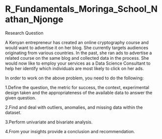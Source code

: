 # R_Fundamentals_Moringa_School_Nathan_Njonge
Research Question

A Kenyan entrepreneur has created an online cryptography course and would want to advertise it on her blog. She currently targets audiences originating from various countries. In the past, she ran ads to advertise a related course on the same blog and collected data in the process. She would now like to employ your services as a Data Science Consultant to help her identify which individuals are most likely to click on her ads. 

In order to work on the above problem, you need to do the following:

1.Define the question, the metric for success, the context, experimental design taken and the appropriateness of the available data to answer the given question.

2.Find and deal with outliers, anomalies, and missing data within the dataset.

3.Perform  univariate and bivariate analysis.

4.From your insights provide a conclusion and recommendation.

